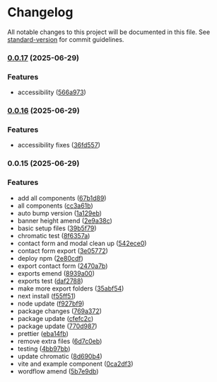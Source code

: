 # Changelog

All notable changes to this project will be documented in this file. See [standard-version](https://github.com/conventional-changelog/standard-version) for commit guidelines.

### [0.0.17](https://github.com/uplord/uplord-ui/compare/v0.0.16...v0.0.17) (2025-06-29)


### Features

* accessibility ([566a973](https://github.com/uplord/uplord-ui/commit/566a973e1a9d3113a6f779481b3ba986ad71208f))

### [0.0.16](https://github.com/uplord/uplord-ui/compare/v0.0.15...v0.0.16) (2025-06-29)


### Features

* accessibility fixes ([36fd557](https://github.com/uplord/uplord-ui/commit/36fd557a9afa007a5d01fc9a1bc9f1e383bc3970))

### 0.0.15 (2025-06-29)


### Features

* add all components ([67b1d89](https://github.com/uplord/uplord-ui/commit/67b1d897ad7e181b090aebc6f08a2ebeb9ed37f5))
* all components ([cc3a61b](https://github.com/uplord/uplord-ui/commit/cc3a61b526f3423f5bbe187b0aca53c4f43221c6))
* auto bump version ([1a129eb](https://github.com/uplord/uplord-ui/commit/1a129eb2bae5990dfbd65c669cc1abadaa4a1fcc))
* banner height amend ([2e9a38c](https://github.com/uplord/uplord-ui/commit/2e9a38c8734ac7fb0ec87e7ac26e109accd8ed7c))
* basic setup files ([39b5f79](https://github.com/uplord/uplord-ui/commit/39b5f79339089b12dde2fe8b59c06d04a5f98d99))
* chromatic test ([8f6357a](https://github.com/uplord/uplord-ui/commit/8f6357a3e56388fec0f0210a58b33d73f802d1d3))
* contact form and modal clean up ([542ece0](https://github.com/uplord/uplord-ui/commit/542ece0eec99fe6ed230b3601aa8dd1ac4caa7f8))
* contact form export ([3e05772](https://github.com/uplord/uplord-ui/commit/3e0577200bf1396211048ecc670810015322a68d))
* deploy npm ([2e80cdf](https://github.com/uplord/uplord-ui/commit/2e80cdf191e83b7e763157d0c6e80dc7556f19a2))
* export contact form ([2470a7b](https://github.com/uplord/uplord-ui/commit/2470a7bd5233f5f8a4525d1694e4425252373b3d))
* exports emend ([8939a00](https://github.com/uplord/uplord-ui/commit/8939a00654afeb96344bb4231316e6024731dc5c))
* exports test ([daf2788](https://github.com/uplord/uplord-ui/commit/daf2788c07d5751f8bd82e9bd6970249a8a1f166))
* make more export folders ([35abf54](https://github.com/uplord/uplord-ui/commit/35abf5406552b96b3ad9ad7ace6a6ce2a60bbc2e))
* next install ([f55ff51](https://github.com/uplord/uplord-ui/commit/f55ff510797d601b429d1e7f566ac9465903b925))
* node update ([f927bf9](https://github.com/uplord/uplord-ui/commit/f927bf9c2e2daefe8828dcd8bb6f3eeefc3efa9e))
* package changes ([769a372](https://github.com/uplord/uplord-ui/commit/769a372da720f660e786ed7d3c61b352d5e94c89))
* package update ([cfefc2c](https://github.com/uplord/uplord-ui/commit/cfefc2c79aaa50b0c7ef6ac9b9b3c7a02fb6ccba))
* package update ([770d987](https://github.com/uplord/uplord-ui/commit/770d987bd884a9e111133b0c8dc763ab4d832ee1))
* prettier ([eba14fb](https://github.com/uplord/uplord-ui/commit/eba14fb4397307fb5cbbbde08f8f857af22e11cd))
* remove extra files ([6d7c0eb](https://github.com/uplord/uplord-ui/commit/6d7c0eb0c275991af47e616ea29216ff20570a3b))
* testing ([4bb97bb](https://github.com/uplord/uplord-ui/commit/4bb97bbc5b7c92f73a3327ce07e8883148d5a842))
* update chromatic ([8d690b4](https://github.com/uplord/uplord-ui/commit/8d690b4024598cd97ef5af08fda312682bd1bc7f))
* vite and example component ([0ca2df3](https://github.com/uplord/uplord-ui/commit/0ca2df377ff73fbda92bbbf1c14808410875d2b9))
* wordflow amend ([5b7e9db](https://github.com/uplord/uplord-ui/commit/5b7e9db655b66c2b83fdda7790ae307fab469208))

